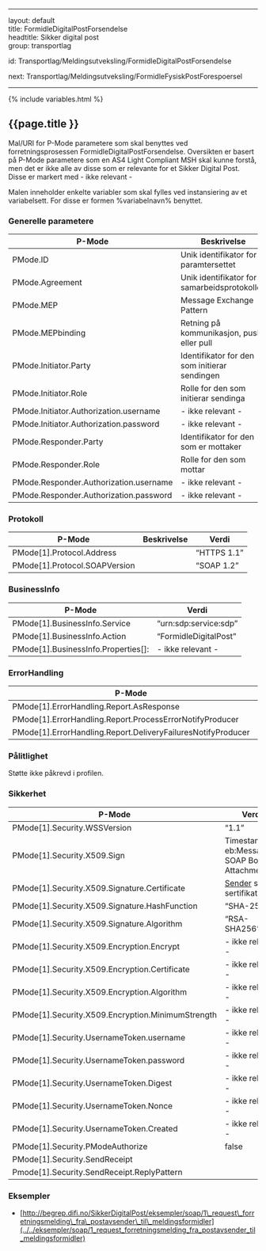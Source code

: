 -----

layout: default  
title: FormidleDigitalPostForsendelse  
headtitle: Sikker digital post  
group: transportlag

id: Transportlag/Meldingsutveksling/FormidleDigitalPostForsendelse

next: Transportlag/Meldingsutveksling/FormidleFysiskPostForespoersel

-----

{% include variables.html %}

## {{page.title }}

Mal/URI for P-Mode parametere som skal benyttes ved forretningsprosessen
FormidleDigitalPostForsendelse. Oversikten er basert på P-Mode
parametere som en AS4 Light Compliant MSH skal kunne forstå, men det er
ikke alle av disse som er relevante for et Sikker Digital Post. Disse er
markert med - ikke relevant -

Malen inneholder enkelte variabler som skal fylles ved instansiering av
et variabelsett. For disse er formen %variabelnavn% benyttet.

### Generelle parametere

| P-Mode                                 | Beskrivelse                                   | Verdi                                                                                                                          |
| -------------------------------------- | --------------------------------------------- | ------------------------------------------------------------------------------------------------------------------------------ |
| PMode.ID                               | Unik identifikator for paramtersettet         | [Sender](../../forretningslag/StandardBusinessDocument/Sender%%-"FormidleDigitalPostForsendelse"-%versjon/løpenummer%)         |
| PMode.Agreement                        | Unik identifikator for samarbeidsprotokollen  | [http://begrep.difi.no/SikkerDigitalPost/1.0/transportlag/Meldingsutveksling/FormidleDigitalPostForsendelse]({{pageMinorUrl}}) |
| PMode.MEP                              | Message Exchange Pattern                      | “http://www.oasis-open.org/committees/ebxml-msg/one-way”                                                                       |
| PMode.MEPbinding                       | Retning på kommunikasjon, push eller pull     | “http://www.oasis-open.org/committees/ebxml-msg/push”                                                                          |
| PMode.Initiator.Party                  | Identifikator for den som initierar sendingen | [Sender](../../forretningslag/StandardBusinessDocument/Sender%%)                                                               |
| PMode.Initiator.Role                   | Rolle for den som initierar sendinga          | “”Avsender“”:../../begrep/Avsender                                                                                             |
| PMode.Initiator.Authorization.username | \- ikke relevant -                            | \- ikke relevant -                                                                                                             |
| PMode.Initiator.Authorization.password | \- ikke relevant -                            | \- ikke relevant -                                                                                                             |
| PMode.Responder.Party                  | Identifikator for den som er mottaker         | [Receiver](../../forretningslag/StandardBusinessDocument/Receiver%%)                                                           |
| PMode.Responder.Role                   | Rolle for den som mottar                      | “urn:sdp:meldingsformidler”                                                                                                    |
| PMode.Responder.Authorization.username | \- ikke relevant -                            | \- ikke relevant -                                                                                                             |
| PMode.Responder.Authorization.password | \- ikke relevant -                            | \- ikke relevant -                                                                                                             |

### Protokoll

| P-Mode                          | Beskrivelse | Verdi       |
| ------------------------------- | ----------- | ----------- |
| PMode\[1\].Protocol.Address     |             | “HTTPS 1.1” |
| PMode\[1\].Protocol.SOAPVersion |             | “SOAP 1.2”  |

### BusinessInfo

| P-Mode                                  | Verdi                 |
| --------------------------------------- | --------------------- |
| PMode\[1\].BusinessInfo.Service         | “urn:sdp:service:sdp” |
| PMode\[1\].BusinessInfo.Action          | “FormidleDigitalPost” |
| PMode\[1\].BusinessInfo.Properties\[\]: | \- ikke relevant -    |

### ErrorHandling

| P-Mode                                                         | Verdi |
| -------------------------------------------------------------- | ----- |
| PMode\[1\].ErrorHandling.Report.AsResponse                     | true  |
| PMode\[1\].ErrorHandling.Report.ProcessErrorNotifyProducer     | true  |
| PMode\[1\].ErrorHandling.Report.DeliveryFailuresNotifyProducer | true  |

### Pålitlighet

Støtte ikke påkrevd i profilen.

### Sikkerhet

| P-Mode                                              | Verdi                                                                          |
| --------------------------------------------------- | ------------------------------------------------------------------------------ |
| PMode\[1\].Security.WSSVersion                      | “1.1”                                                                          |
| PMode\[1\].Security.X509.Sign                       | Timestamp, eb:Messaging, SOAP Body, Attachment                                 |
| PMode\[1\].Security.X509.Signature.Certificate      | [Sender](../../forretningslag/StandardBusinessDocument/Sender) sitt sertifikat |
| PMode\[1\].Security.X509.Signature.HashFunction     | “SHA-256”                                                                      |
| PMode\[1\].Security.X509.Signature.Algorithm        | “RSA-SHA256”                                                                   |
| PMode\[1\].Security.X509.Encryption.Encrypt         | \- ikke relevant -                                                             |
| PMode\[1\].Security.X509.Encryption.Certificate     | \- ikke relevant -                                                             |
| PMode\[1\].Security.X509.Encryption.Algorithm       | \- ikke relevant -                                                             |
| PMode\[1\].Security.X509.Encryption.MinimumStrength | \- ikke relevant -                                                             |
| PMode\[1\].Security.UsernameToken.username          | \- ikke relevant -                                                             |
| PMode\[1\].Security.UsernameToken.password          | \- ikke relevant -                                                             |
| PMode\[1\].Security.UsernameToken.Digest            | \- ikke relevant -                                                             |
| PMode\[1\].Security.UsernameToken.Nonce             | \- ikke relevant -                                                             |
| PMode\[1\].Security.UsernameToken.Created           | \- ikke relevant -                                                             |
| PMode\[1\].Security.PModeAuthorize                  | false                                                                          |
| PMode\[1\].Security.SendReceipt                     |                                                                                |
| Pmode\[1\].Security.SendReceipt.ReplyPattern        |                                                                                |

### Eksempler

  - [http://begrep.difi.no/SikkerDigitalPost/eksempler/soap/1\_request\_forretningsmelding\_fra\_postavsender\_til\_meldingsformidler](../../eksempler/soap/1_request_forretningsmelding_fra_postavsender_til_meldingsformidler)
